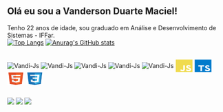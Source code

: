 ## Olá eu sou a Vanderson Duarte Maciel!
Tenho 22 anos de idade, sou graduado em Análise e Desenvolvimento de Sistemas - IFFar.
<br>
[![Top Langs](https://github-readme-stats.vercel.app/api/top-langs/?username=Vanderson159&count_private=true&show_icons=true&theme=midnight-purple&bg_color=00000000)](https://github.com/anuraghazra/github-readme-stats)
[![Anurag's GitHub stats](https://github-readme-stats.vercel.app/api?username=Vanderson159&count_private=true&show_icons=true&theme=midnight-purple&bg_color=00000000)](https://github.com/anuraghazra/github-readme-stats)


<div style="display: inline_block"><br>
  <img align="center" alt="Vandi-Js" height="30" width="40" src="https://img.icons8.com/color/256/flutter.png">
  <img align="center" alt="Vandi-Js" height="30" width="40" src="https://cdn-icons-png.flaticon.com/512/226/226770.png">
  <img align="center" alt="Vandi-Js" height="30" width="40" src="https://cdn-icons-png.flaticon.com/512/5968/5968282.png">
  <img align="center" alt="Vandi-Js" height="30" width="40" src="https://cdn-icons-png.flaticon.com/512/5968/5968332.png">
  <img align="center" alt="Vandi-Js" height="30" width="40" src="https://upload.wikimedia.org/wikipedia/commons/thumb/9/9a/Laravel.svg/985px-Laravel.svg.png">
  <img align="center" alt="Vandi-Js" height="30" width="40" src="https://raw.githubusercontent.com/devicons/devicon/master/icons/javascript/javascript-plain.svg">
  <img align="center" alt="Vandi-Ts" height="30" width="40" src="https://raw.githubusercontent.com/devicons/devicon/master/icons/typescript/typescript-plain.svg">
  <img align="center" alt="Vandi-HTML" height="30" width="40" src="https://raw.githubusercontent.com/devicons/devicon/master/icons/html5/html5-original.svg">
  <img align="center" alt="Vandi-CSS" height="30" width="40" src="https://raw.githubusercontent.com/devicons/devicon/master/icons/css3/css3-original.svg">
</div>
  
  ##
 
<div> 
  <a href="https://www.instagram.com/vandi2077/?hl=pt-br" target="_blank"><img src="https://img.shields.io/badge/-Instagram-%23E4405F?style=for-the-badge&logo=instagram&logoColor=white" target="_blank"></a>
  <a href = "mailto:vandersonduarte91@gmail.com"><img src="https://img.shields.io/badge/-Gmail-%23333?style=for-the-badge&logo=gmail&logoColor=white" target="_blank"></a>
  <a href="https://www.linkedin.com/in/vanderson-maciel-651897195/" target="_blank"><img src="https://img.shields.io/badge/-LinkedIn-%230077B5?style=for-the-badge&logo=linkedin&logoColor=white" target="_blank"></a> 
  
</div>
